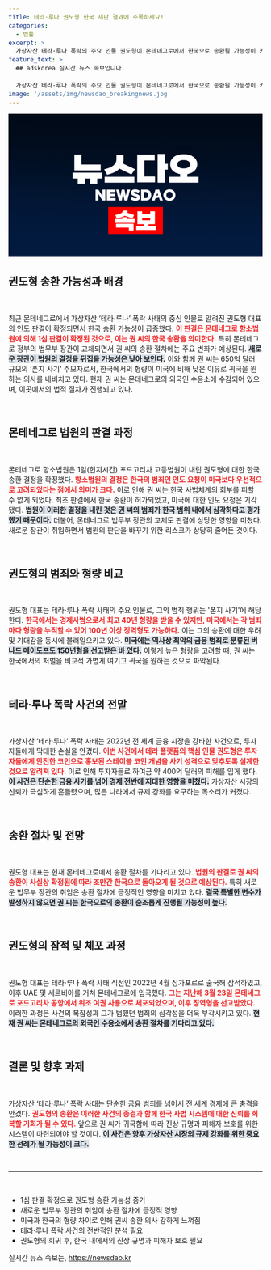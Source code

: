 ```yaml
---
title: 테라·루나 권도형 한국 재판 결과에 주목하세요!
categories:
  - 법률
excerpt: >
  가상자산 테라·루나 폭락의 주요 인물 권도형이 몬테네그로에서 한국으로 송환될 가능성이 커졌다. 법원이 한국의 범죄인 인도 요청을 우선 인정하면서 40년형이 가능해진 가운데, 새로운 법무부 장관의 결정이 주목된다.
feature_text: >
  ## adskorea 실시간 뉴스 속보입니다.

  가상자산 테라·루나 폭락의 주요 인물 권도형이 몬테네그로에서 한국으로 송환될 가능성이 커졌다. 법원이 한국의 범죄인 인도 요청을 우선 인정하면서 40년형이 가능해진 가운데, 새로운 법무부 장관의 결정이 주목된다.
image: '/assets/img/newsdao_breakingnews.jpg'
---
```


<p><img src="/assets/img/newsdao_breakingnews.jpg" alt="adskorea 속보" /></p>

<h2 data-ke-size="size26">권도형 송환 가능성과 배경</h2>

<p data-ke-size="size16">&nbsp;</p>

<p>최근 몬테네그로에서 가상자산 ‘테라·루나’ 폭락 사태의 중심 인물로 알려진 권도형 대표의 인도 판결이 확정되면서 한국 송환 가능성이 급증했다. <b><span style="color: #ee2323;">이 판결은 몬테네그로 항소법원에 의해 1심 판결이 확정된 것으로, 이는 권 씨의 한국 송환을 의미한다.</span></b> 특히 몬테네그로 정부의 법무부 장관이 교체되면서 권 씨의 송환 절차에는 주요 변화가 예상된다. <b><span style="background-color: #21538527;">새로운 장관이 법원의 결정을 뒤집을 가능성은 낮아 보인다.</span></b> 이와 함께 권 씨는 650억 달러 규모의 ‘폰지 사기’ 주모자로서, 한국에서의 형량이 미국에 비해 낮은 이유로 귀국을 원하는 의사를 내비치고 있다. 현재 권 씨는 몬테네그로의 외국인 수용소에 수감되어 있으며, 이곳에서의 법적 절차가 진행되고 있다.</p>

<p data-ke-size="size16">&nbsp;</p>

<h2 data-ke-size="size26">몬테네그로 법원의 판결 과정</h2>

<p data-ke-size="size16">&nbsp;</p>

<p>몬테네그로 항소법원은 1일(현지시간) 포드고리차 고등법원이 내린 권도형에 대한 한국 송환 결정을 확정했다. <b><span style="color: #ee2323;">항소법원의 결정은 한국의 범죄인 인도 요청이 미국보다 우선적으로 고려되었다는 점에서 의미가 크다.</span></b> 이로 인해 권 씨는 한국 사법체계의 회부를 피할 수 없게 되었다. 최초 판결에서 한국 송환이 허가되었고, 미국에 대한 인도 요청은 기각됐다. <b><span style="background-color: #21538527;">법원이 이러한 결정을 내린 것은 권 씨의 범죄가 한국 범위 내에서 심각하다고 평가했기 때문이다.</span></b> 더불어, 몬테네그로 법무부 장관의 교체도 판결에 상당한 영향을 미쳤다. 새로운 장관이 취임하면서 법원의 판단을 바꾸기 위한 리스크가 상당히 줄어든 것이다.</p>

<p data-ke-size="size16">&nbsp;</p>

<h2 data-ke-size="size26">권도형의 범죄와 형량 비교</h2>

<p data-ke-size="size16">&nbsp;</p>

<p>권도형 대표는 테라·루나 폭락 사태의 주요 인물로, 그의 범죄 행위는 '폰지 사기'에 해당한다. <b><span style="color: #ee2323;">한국에서는 경제사범으로서 최고 40년 형량을 받을 수 있지만, 미국에서는 각 범죄마다 형량을 누적할 수 있어 100년 이상 징역형도 가능하다.</span></b> 이는 그의 송환에 대한 우려 및 기대감을 동시에 불러일으키고 있다. <b><span style="background-color: #21538527;">미국에는 역사상 최악의 금융 범죄로 분류된 버나드 메이도프도 150년형을 선고받은 바 있다.</span></b> 이렇게 높은 형량을 고려할 때, 권 씨는 한국에서의 처벌을 비교적 가볍게 여기고 귀국을 원하는 것으로 파악된다.</p>

<p data-ke-size="size16">&nbsp;</p>

<h2 data-ke-size="size26">테라·루나 폭락 사건의 전말</h2>

<p data-ke-size="size16">&nbsp;</p>

<p>가상자산 ‘테라·루나’ 폭락 사태는 2022년 전 세계 금융 시장을 강타한 사건으로, 투자자들에게 막대한 손실을 안겼다. <b><span style="color: #ee2323;">이번 사건에서 테라 플랫폼의 핵심 인물 권도형은 투자자들에게 안전한 코인으로 홍보된 스테이블 코인 개념을 사기 성격으로 맞추토록 설계한 것으로 알려져 있다.</span></b> 이로 인해 투자자들로 하여금 약 400억 달러의 피해를 입게 했다. <b><span style="background-color: #21538527;">이 사건은 단순한 금융 사기를 넘어 경제 전반에 지대한 영향을 미쳤다.</span></b> 가상자산 시장의 신뢰가 극심하게 흔들렸으며, 많은 나라에서 규제 강화를 요구하는 목소리가 커졌다.</p>

<p data-ke-size="size16">&nbsp;</p>

<h2 data-ke-size="size26">송환 절차 및 전망</h2>

<p data-ke-size="size16">&nbsp;</p>

<p>권도형 대표는 현재 몬테네그로에서 송환 절차를 기다리고 있다. <b><span style="color: #ee2323;">법원의 판결로 권 씨의 송환이 사실상 확정됨에 따라 조만간 한국으로 돌아오게 될 것으로 예상된다.</span></b> 특히 새로운 법무부 장관의 취임은 송환 절차에 긍정적인 영향을 미치고 있다. <b><span style="background-color: #21538527;">결국 특별한 변수가 발생하지 않으면 권 씨는 한국으로의 송환이 순조롭게 진행될 가능성이 높다.</span></b></p>

<p data-ke-size="size16">&nbsp;</p>

<h2 data-ke-size="size26">권도형의 잠적 및 체포 과정</h2>

<p data-ke-size="size16">&nbsp;</p>

<p>권도형 대표는 테라·루나 폭락 사태 직전인 2022년 4월 싱가포르로 출국해 잠적하였고, 이후 UAE 및 세르비아를 거쳐 몬테네그로에 입국했다. <b><span style="color: #ee2323;">그는 지난해 3월 23일 몬테네그로 포드고리차 공항에서 위조 여권 사용으로 체포되었으며, 이후 징역형을 선고받았다.</span></b> 이러한 과정은 사건의 복잡성과 그가 범했던 범죄의 심각성을 더욱 부각시키고 있다. <b><span style="background-color: #21538527;">현재 권 씨는 몬테네그로의 외국인 수용소에서 송환 절차를 기다리고 있다.</span></b></p>

<p data-ke-size="size16">&nbsp;</p>

<h2 data-ke-size="size26">결론 및 향후 과제</h2>

<p data-ke-size="size16">&nbsp;</p>

<p>가상자산 ‘테라·루나’ 폭락 사태는 단순한 금융 범죄를 넘어서 전 세계 경제에 큰 충격을 안겼다. <b><span style="color: #ee2323;">권도형의 송환은 이러한 사건의 종결과 함께 한국 사법 시스템에 대한 신뢰를 회복할 기회가 될 수 있다.</span></b> 앞으로 권 씨가 귀국함에 따라 진상 규명과 피해자 보호를 위한 시스템이 마련되어야 할 것이다. <b><span style="background-color: #21538527;">이 사건은 향후 가상자산 시장의 규제 강화를 위한 중요한 선례가 될 가능성이 크다.</span></b></p>

<p data-ke-size="size16">&nbsp;</p>

<hr />

<p data-ke-size="size16">&nbsp;</p>

<ul>
    <li>1심 판결 확정으로 권도형 송환 가능성 증가</li>
    <li>새로운 법무부 장관의 취임이 송환 절차에 긍정적 영향</li>
    <li>미국과 한국의 형량 차이로 인해 권씨 송환 의사 강하게 느껴짐</li>
    <li>테라·루나 폭락 사건의 전반적인 분석 필요</li>
    <li>권도형의 회귀 후, 한국 내에서의 진상 규명과 피해자 보호 필요</li>
</ul>
실시간 뉴스 속보는, <a href="https://newsdao.kr" rel="dofollow">https://newsdao.kr</a>



